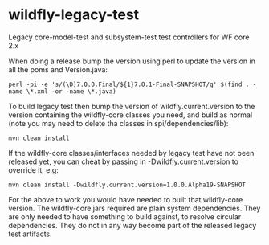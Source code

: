 wildfly-legacy-test
===================

Legacy core-model-test and subsystem-test test controllers for WF core 2.x

When doing a release bump the version using perl to update the version 
in all the poms and Version.java:

    perl -pi -e 's/(\D)7.0.0.Final/${1}7.0.1-Final-SNAPSHOT/g' $(find . -name \*.xml -or -name \*.java)


To build legacy test then bump the version of wildfly.current.version to the version containing the
wildfly-core classes you need, and build as normal (note you may need to delete tha classes in
spi/dependencies/lib):

    mvn clean install

If the wildfly-core classes/interfaces needed by legacy test have not been released yet,
you can cheat by passing in -Dwildfly.current.version to override it, e.g:

    mvn clean install -Dwildfly.current.version=1.0.0.Alpha19-SNAPSHOT

For the above to work you would have needed to built that wildfly-core version. The wildfly-core jars required
are plain system dependencies. They are only needed to have something to build against, to resolve circular dependencies.
They do not in any way become part of the released legacy test artifacts.
 
